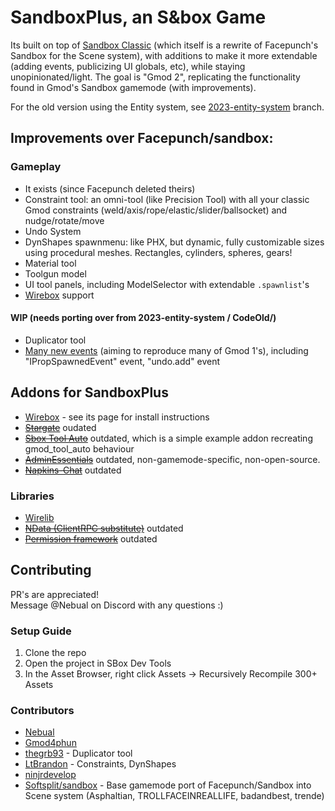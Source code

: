 # SandboxPlus, an S&box Game

Its built on top of [Sandbox Classic](https://github.com/Softsplit/sandbox) (which itself is a rewrite of Facepunch's Sandbox for the Scene system), with additions to make it more extendable (adding events, publicizing UI globals, etc), while staying unopinionated/light. The goal is "Gmod 2", replicating the functionality found in Gmod's Sandbox gamemode (with improvements).

For the old version using the Entity system, see [2023-entity-system](https://github.com/Nebual/sandbox-plus/tree/2023-entity-system) branch.

## Improvements over Facepunch/sandbox:

### Gameplay

- It exists (since Facepunch deleted theirs)
- Constraint tool: an omni-tool (like Precision Tool) with all your classic Gmod constraints (weld/axis/rope/elastic/slider/ballsocket) and nudge/rotate/move
- Undo System
- DynShapes spawnmenu: like PHX, but dynamic, fully customizable sizes using procedural meshes. Rectangles, cylinders, spheres, gears!
- Material tool
- Toolgun model
- UI tool panels, including ModelSelector with extendable `.spawnlist`'s
- [Wirebox](https://github.com/wiremod/wirebox) support

#### WIP (needs porting over from 2023-entity-system / CodeOld/)
- Duplicator tool
- [Many new events](EVENTS.md) (aiming to reproduce many of Gmod 1's), including "IPropSpawnedEvent" event, "undo.add" event

## Addons for SandboxPlus

- [Wirebox](https://github.com/wiremod/wirebox) - see its page for install instructions
- ~~[Stargate](https://github.com/Gmod4phun/sbox-stargate/tree/addon-version)~~ oudated
- ~~[Sbox Tool Auto](https://github.com/Nebual/sbox_tool_auto)~~ outdated, which is a simple example addon recreating gmod_tool_auto behaviour
- ~~[AdminEssentials](https://asset.party/ryan/adminessentials)~~ outdated, non-gamemode-specific, non-open-source.
- ~~[Napkins-Chat](https://github.com/Nebual/napkins-chat)~~ outdated

### Libraries

- [Wirelib](https://asset.party/wiremod/wirelib)
- ~~[NData (ClientRPC substitute)](https://github.com/Nebual/sbox-ndata)~~ outdated
- ~~[Permission framework](https://github.com/sandmod/permission)~~ outdated

## Contributing

PR's are appreciated!  
Message @Nebual on Discord with any questions :)

### Setup Guide

1. Clone the repo
2. Open the project in SBox Dev Tools
3. In the Asset Browser, right click Assets -> Recursively Recompile 300+ Assets

### Contributors

- [Nebual](https://github.com/Nebual)
- [Gmod4phun](https://github.com/gmod4phun)
- [thegrb93](https://github.com/thegrb93) - Duplicator tool
- [LtBrandon](https://github.com/LtBrandon) - Constraints, DynShapes
- [ninjrdevelop](https://github.com/ninjrdevelop)
- [Softsplit/sandbox](https://github.com/Softsplit/sandbox) - Base gamemode port of Facepunch/Sandbox into Scene system (Asphaltian, TROLLFACEINREALLIFE, badandbest, trende)
